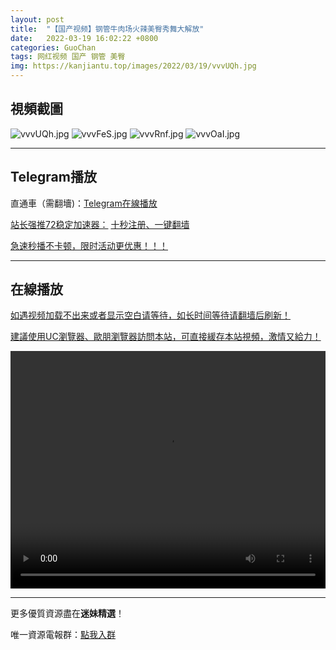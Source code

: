 ```yaml
---
layout: post
title:  "【国产视频】钢管牛肉场火辣美臀秀舞大解放"
date:   2022-03-19 16:02:22 +0800
categories: GuoChan
tags: 网红视频 国产 钢管 美臀
img: https://kanjiantu.top/images/2022/03/19/vvvUQh.jpg
---
```



## 視頻截圖

![vvvUQh.jpg](https://kanjiantu.top/images/2022/03/19/vvvUQh.jpg)
![vvvFeS.jpg](https://kanjiantu.top/images/2022/03/19/vvvFeS.jpg)
![vvvRnf.jpg](https://kanjiantu.top/images/2022/03/19/vvvRnf.jpg)
![vvvOaI.jpg](https://kanjiantu.top/images/2022/03/19/vvvOaI.jpg)

* * *
## Telegram播放

直通車（需翻墻)：[Telegram在線播放](https://t.me/mimeijingxuan/198)

<u>站长强推72稳定加速器：</u> [十秒注册、一键翻墙](https://www.mimei.blog/skip/vpn.html)


<u>急速秒播不卡顿，限时活动更优惠！！！</u>
* * *
## 在線播放
<u>如遇视频加载不出来或者显示空白请等待，如长时间等待请翻墙后刷新！</u>

<u>建議使用UC瀏覽器、歐朋瀏覽器訪問本站，可直接緩存本站視頻，激情又給力！</u>
<center><video src="https://cdn.publer.io/uploads/videos/6247f255db2797357edec7f7/93208846075c70900fddbfb83168cae4.mp4" width="100%" height="380px" controls="controls"></video></center>


* * *
更多優質資源盡在**迷妹精選**！

唯一資源電報群：[點我入群](https://t.me/mimeijingxuan)


